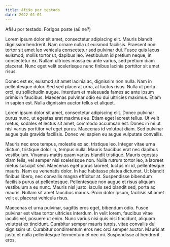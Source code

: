 ```yaml
---
title: Afiŝo por testado
date: 2022-01-01
---
```

Afiŝu por testado. Forigos poste (aŭ ne?)
<!--more-->
Lorem ipsum dolor sit amet, consectetur adipiscing elit. Mauris blandit dignissim hendrerit. Nam ornare nulla ut euismod facilisis. Praesent non tortor sit amet leo vehicula consectetur sed pulvinar dui. Fusce quis lacus euismod, mollis tortor ut, dapibus leo. Vestibulum id pretium neque, in consectetur ex. Nullam ultrices massa eu ante varius, sed pretium diam placerat. Nunc eget velit scelerisque nunc finibus lacinia porttitor sit amet risus.

Donec est ex, euismod sit amet lacinia ac, dignissim non nulla. Nam in pellentesque dolor. Sed sed placerat urna, at luctus risus. Nulla ut porta orci, eu sollicitudin augue. Interdum et malesuada fames ac ante ipsum primis in faucibus. Maecenas pulvinar odio eu dui ultricies maximus. Etiam in sapien est. Nulla dignissim auctor tellus et aliquet.

Lorem ipsum dolor sit amet, consectetur adipiscing elit. Donec pulvinar purus nunc, ut egestas erat maximus eu. Etiam eget laoreet tellus. Ut velit metus, sodales et lectus sit amet, commodo accumsan est. Donec in mi ut nisl varius porttitor vel eget purus. Maecenas id volutpat diam. Sed pulvinar augue quis gravida facilisis. Donec vel sapien eu augue vulputate convallis.

Mauris nec eros tempus, molestie ex ac, tristique leo. Integer vitae urna dictum, tristique dolor in, tempus nulla. Mauris faucibus erat nec dapibus vestibulum. Vivamus mattis quam varius blandit tristique. Mauris egestas diam felis, vel semper nisi scelerisque non. Nulla rutrum tortor leo, a laoreet metus suscipit sed. Maecenas eget purus laoreet, luctus mi id, pellentesque mauris. Nam eu venenatis dolor. In hac habitasse platea dictumst. Ut blandit finibus libero, nec convallis magna efficitur at. Suspendisse bibendum facilisis purus at pellentesque. Pellentesque non augue et risus aliquam vestibulum a eu nunc. Mauris nisl justo, iaculis sed blandit sed, porta ac mauris. Nullam sit amet faucibus mauris. Proin dolor ipsum, facilisis sit amet velit a, placerat vehicula risus.

Maecenas et urna pulvinar, sagittis eros eget, bibendum odio. Fusce pulvinar est vitae tortor ultricies interdum. In velit lorem, faucibus vitae iaculis vel, posuere ut enim. Nunc varius nisi quis nisi tincidunt, aliquam volutpat ex tincidunt. Curabitur semper mauris turpis, vitae convallis dui dignissim ut. Curabitur condimentum eros nec orci semper auctor. Mauris at justo et nulla pellentesque fermentum et nec mi. Suspendisse at hendrerit eros.
